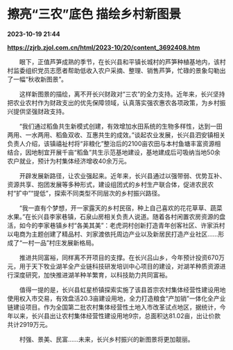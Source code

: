# 擦亮“三农”底色 描绘乡村新图景

**2023-10-19 21:44**

**https://zjrb.zjol.com.cn/html/2023-10/20/content_3692408.htm**

　　眼下，正值芦笋成熟的季节，在长兴县和平镇长城村的芦笋种植基地内，该村村监委组织党员志愿者帮助低收入农户采摘、整理、销售芦笋，忙碌的景象勾勒出了一幅“秋收新图景”。

　　这样新图景的描绘，离不开长兴财政对“三农”的全力支持。近年来，长兴坚持把农业农村作为财政支出的优先保障领域，认真落实强农惠农各项政策，为乡村振兴提供坚强财政支持。

　　“我们通过稻鱼共生新模式创建，有效增加水田系统的生物多样性，达到一田两用、一水两用、稻鱼双收、互惠共生的成效。”谈起农业发展，长兴县泗安镇相关负责人介绍，该镇禧祉村将“非粮化”整治后的2100亩农田与本村鱼塘丰富资源相结合，因地制宜开展千亩“稻鱼”共生示范基地建设，基地建成后可吸纳当地50余农户就业，预计为村集体经济增收40余万元。

　　开辟发展新路径，让农业强起来。近年来，长兴县通过以强带弱、优势互补、资源共享、抱团发展等多种形式，建设组团式的乡村生产联合体，促进农民农村“扩中”“提低”，探索不同类型不同层次的乡村振兴路径。

　　“我一直有个梦想，开一家露天的乡村民宿，种上自己喜欢的花花草草、蔬菜水果。”在长兴县李家巷镇，石泉山房相关负责人说道。随着各村闲置农房资源的盘活，如今的李家巷镇乡村“各美其美”：老虎洞村创新打造青年创客社区、许家浜村以电商为主题创建了精品村、刘家渡依托周边产业以及新居民打造产业社区……形成了“一村一品”村庄发展新格局。

　　推进共同富裕，同样离不开项目的支撑。在长兴吕山乡，今年预计投资670万元，用于天下牧业湖羊全产业链科技研发培训中心项目的建设，对湖羊种质资源进行深度研究，加快推进湖羊种羊繁育，以科技助力共同富裕。

　　值得一提的是，长兴县虹星桥镇探索实施了该县首宗农村集体经营性建设用地使用权入市交易，有效盘活20.3亩建设用地，全力打造粮食“产加销”一体化全产业链建设项目。作为全国第二批农村集体经营性土地入市改革试点地区，据统计，今年以来，长兴县出让农村集体经营性建设用地9宗，总面积达81.02亩，出让价款共计2919万元。

　　村强、景美、民富……未来，长兴乡村振兴的新图景将更加靓丽。